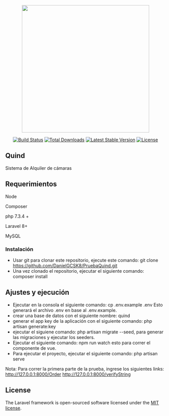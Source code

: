 <p align="center"><a href="https://laravel.com" target="_blank"><img src="https://raw.githubusercontent.com/laravel/art/master/logo-lockup/5%20SVG/2%20CMYK/1%20Full%20Color/laravel-logolockup-cmyk-red.svg" width="400"></a></p>

<p align="center">
<a href="https://travis-ci.org/laravel/framework"><img src="https://travis-ci.org/laravel/framework.svg" alt="Build Status"></a>
<a href="https://packagist.org/packages/laravel/framework"><img src="https://img.shields.io/packagist/dt/laravel/framework" alt="Total Downloads"></a>
<a href="https://packagist.org/packages/laravel/framework"><img src="https://img.shields.io/packagist/v/laravel/framework" alt="Latest Stable Version"></a>
<a href="https://packagist.org/packages/laravel/framework"><img src="https://img.shields.io/packagist/l/laravel/framework" alt="License"></a>
</p>

## Quind

Sistema de Alquiler de cámaras

## Requerimientos

Node

Composer

php 7.3.4 +

Laravel 8+

MySQL

### Instalación

- Usar git para clonar este repositorio, ejecute este comando: git clone https://github.com/DanielGCSK8/PruebaQuind.git
- Una vez clonado el repositorio, ejecutar el siguiente comando: composer install


## Ajustes y ejecución

- Ejecutar en la consola el siguiente comando: cp .env.example .env
Esto generará el archivo .env en base al .env.example.
- crear una base de datos con el siguiente nombre: quind
- generar el app key de la aplicación con el siguiente comando: php artisan generate:key
- ejecutar el siguiene comando: php artisan migrate --seed, para generar las migraciones y ejecutar los seeders.
- Ejecutar el siguiente comando: npm run watch
esto para correr el componente de vue.
- Para ejecutar el proyecto, ejecutar el siguiente comando: php artisan serve

Nota: Para correr la primera parte de la prueba, ingrese los siguientes links:
http://127.0.0.1:8000/Order
http://127.0.0.1:8000/verifyString


## License

The Laravel framework is open-sourced software licensed under the [MIT license](https://opensource.org/licenses/MIT).
